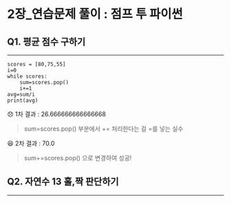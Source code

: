 # 2장_연습문제 풀이 : 점프 투 파이썬

## Q1. 평균 점수 구하기
--------
```
scores = [80,75,55]
i=0
while scores:
    sum=scores.pop()
    i+=1
avg=sum/i
print(avg)
```

:disappointed: 1차 결과 : 26.666666666666668
> sum=scores.pop() 부분에서 += 처리한다는 걸 =를 넣는 실수

:satisfied: 2차 결과 : 70.0
> sum+=scores.pop() 으로 변경하여 성공! 


## Q2. 자연수 13 홀,짝 판단하기
-----

